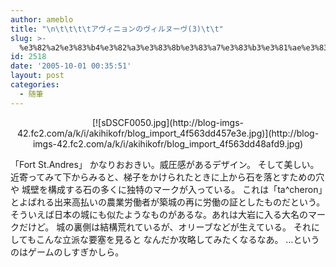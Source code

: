 ```yaml
---
author: ameblo
title: "\n\t\t\t\tアヴィニョンのヴィルヌーヴ(3)\t\t"
slug: >-
  %e3%82%a2%e3%83%b4%e3%82%a3%e3%83%8b%e3%83%a7%e3%83%b3%e3%81%ae%e3%83%b4%e3%82%a3%e3%83%ab%e3%83%8c%e3%83%bc%e3%83%b43
id: 2518
date: '2005-10-01 00:35:51'
layout: post
categories:
  - 随筆
---
```


<div align="center">[![sDSCF0050.jpg](http://blog-imgs-42.fc2.com/a/k/i/akihikofr/blog_import_4f563dd457e3e.jpg)](http://blog-imgs-42.fc2.com/a/k/i/akihikofr/blog_import_4f563dd48afd9.jpg)</div>

「Fort St.Andres」 かなりおおきい。威圧感があるデザイン。 そして美しい。 近寄ってみて下からみると、梯子をかけられたときに上から石を落とすための穴や 城壁を構成する石の多くに独特のマークが入っている。 これは「ta^cheron」とよばれる出来高払いの農業労働者が築城の再に労働の証としたものだという。 そういえば日本の城にも似たようなものがあるな。あれは大岩に入る大名のマークだけど。 城の裏側は結構荒れているが、オリーブなどが生えている。 それにしてもこんな立派な要塞を見ると なんだか攻略してみたくなるなあ。 …というのはゲームのしすぎかしら。